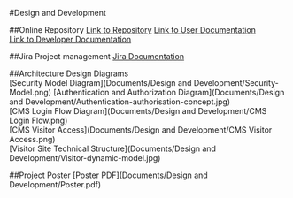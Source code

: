 #Design and Development

##Online Repository
[Link to Repository](https://github.com/Kitsui/AWS-CMS-LAMBDA)
[Link to User Documentation](https://kitsui.github.io/)  
[Link to Developer Documentation](https://github.com/Kitsui/AWS-CMS-LAMBDA/wiki)  

##Jira Project management
[Jira Documentation](https://teamkitsui.atlassian.net/login)  

##Architecture Design Diagrams    
[Security Model Diagram](Documents/Design and Development/Security-Model.png)
[Authentication and Authorization Diagram](Documents/Design and Development/Authentication-authorisation-concept.jpg)  
[CMS Login Flow Diagram](Documents/Design and Development/CMS Login Flow.png)  
[CMS Visitor Access](Documents/Design and Development/CMS Visitor Access.png)  
[Visitor Site Technical Structure](Documents/Design and Development/Visitor-dynamic-model.jpg)  

##Project Poster
[Poster PDF](Documents/Design and Development/Poster.pdf)  
